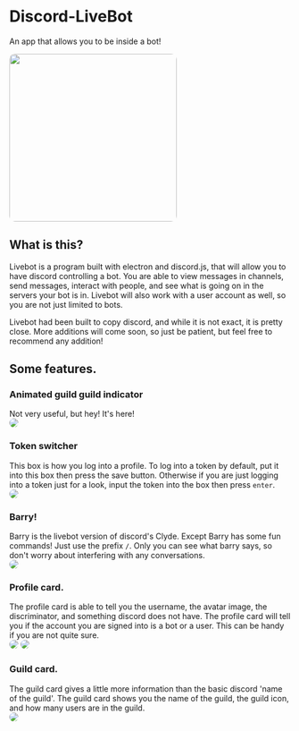 # Discord-LiveBot
An app that allows you to be inside a bot!

<img src='https://i.imgur.com/rRcAOBj.png' height='300px' style='border-radius: 10px;'/>

## What is this?
Livebot is a program built with electron and discord.js, that will allow you to have discord controlling a bot. You are able to view messages in channels, send messages, interact with people, and see what is going on in the servers your bot is in. Livebot will also work with a user account as well, so you are not just limited to bots.

Livebot had been built to copy discord, and while it is not exact, it is pretty close. More additions will come soon, so just be patient, but feel free to recommend any addition!

## Some features.
### Animated guild guild indicator
Not very useful, but hey! It's here! <br>
<img src='https://i.imgur.com/o4SWjpX.gif' style='border-radius: 10px;'>
</br>

### Token switcher
This box is how you log into a profile. To log into a token by default, put it into this box then press the save button. Otherwise if you are just logging into a token just for a look, input the token into the box then press `enter`.<br>
<img src='https://i.imgur.com/dbWcX2O.png' style='border-radius: 10px;'>
</br>

### Barry!
Barry is the livebot version of discord's Clyde. Except Barry has some fun commands! Just use the prefix `/`. Only you can see what barry says, so don't worry about interfering with any conversations. <br>
<img src='https://i.imgur.com/PGInuit.png' style='border-radius: 10px;'>

### Profile card.
The profile card is able to tell you the username, the avatar image, the discriminator, and something discord does not have. The profile card will tell you if the account you are signed into is a bot or a user. This can be handy if you are not quite sure. <br>
<img src='https://i.imgur.com/CXWnkQl.png' style='border-radius: 10px;'>
<img src='https://i.imgur.com/EZH16A7.png' style='border-radius: 10px;'>

### Guild card.
The guild card gives a little more information than the basic discord 'name of the guild'. The guild card shows you the name of the guild, the guild icon, and how many users are in the guild. <br>
<img src='https://i.imgur.com/NJiVQ6K.png' style='border-radius: 10px;'>
